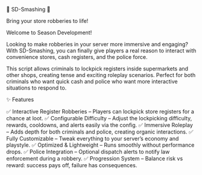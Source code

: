 🚨 SD-Smashing 🚨

Bring your store robberies to life!

Welcome to Season Development!

Looking to make robberies in your server more immersive and engaging?
With SD-Smashing, you can finally give players a real reason to interact with convenience stores, cash registers, and the police force.

This script allows criminals to lockpick registers inside supermarkets and other shops, creating tense and exciting roleplay scenarios. Perfect for both criminals who want quick cash and police who want more interactive situations to respond to.

✨ Features

✅ Interactive Register Robberies – Players can lockpick store registers for a chance at loot.
✅ Configurable Difficulty – Adjust the lockpicking difficulty, rewards, cooldowns, and alerts easily via the config.
✅ Immersive Roleplay – Adds depth for both criminals and police, creating organic interactions.
✅ Fully Customizable – Tweak everything to your server’s economy and playstyle.
✅ Optimized & Lightweight – Runs smoothly without performance drops.
✅ Police Integration – Optional dispatch alerts to notify law enforcement during a robbery.
✅ Progression System – Balance risk vs reward: success pays off, failure has consequences.
